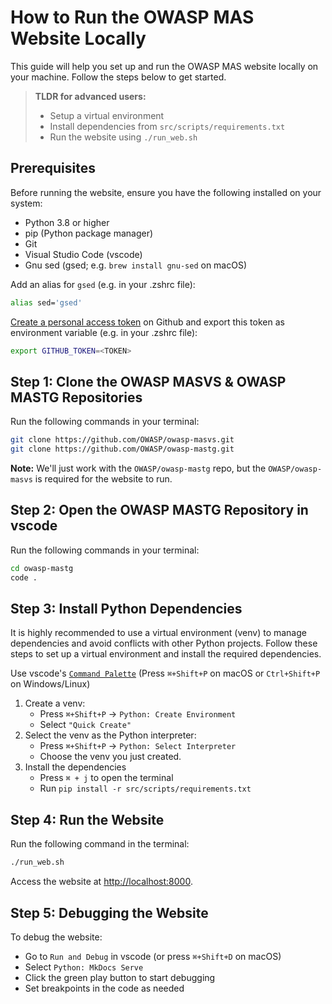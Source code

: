 # How to Run the OWASP MAS Website Locally

This guide will help you set up and run the OWASP MAS website locally on your machine. Follow the steps below to get started.

> **TLDR for advanced users:**
>
> - Setup a virtual environment
> - Install dependencies from `src/scripts/requirements.txt`
> - Run the website using `./run_web.sh`

## Prerequisites

Before running the website, ensure you have the following installed on your system:

- Python 3.8 or higher
- pip (Python package manager)
- Git
- Visual Studio Code (vscode)
- Gnu sed (gsed; e.g. `brew install gnu-sed` on macOS)

Add an alias for `gsed` (e.g. in your .zshrc file):

```bash
alias sed='gsed'
```

[Create a personal access token](https://github.com/settings/personal-access-tokens) on Github and export this token as environment variable (e.g. in your .zshrc file):

```bash
export GITHUB_TOKEN=<TOKEN>
```

## Step 1: Clone the OWASP MASVS & OWASP MASTG Repositories

Run the following commands in your terminal:

```bash
git clone https://github.com/OWASP/owasp-masvs.git
git clone https://github.com/OWASP/owasp-mastg.git
```

**Note:** We'll just work with the `OWASP/owasp-mastg` repo, but the `OWASP/owasp-masvs` is required for the website to run.

## Step 2: Open the OWASP MASTG Repository in vscode

Run the following commands in your terminal:

```bash
cd owasp-mastg
code .
```

## Step 3: Install Python Dependencies

It is highly recommended to use a virtual environment (venv) to manage dependencies and avoid conflicts with other Python projects. Follow these steps to set up a virtual environment and install the required dependencies.

Use vscode's [`Command Palette`](https://code.visualstudio.com/docs/getstarted/userinterface#_command-palette) (Press `⌘+Shift+P` on macOS or `Ctrl+Shift+P` on Windows/Linux)

1. Create a venv:
    - Press `⌘+Shift+P` -> `Python: Create Environment`
    - Select `"Quick Create"`
2. Select the venv as the Python interpreter:
    - Press `⌘+Shift+P` -> `Python: Select Interpreter`
    - Choose the venv you just created.
3. Install the dependencies
   - Press `⌘ + j` to open the terminal
   - Run `pip install -r src/scripts/requirements.txt`

## Step 4: Run the Website

Run the following command in the terminal:

```bash
./run_web.sh
```

Access the website at [http://localhost:8000](http://localhost:8000).

## Step 5: Debugging the Website

To debug the website:

- Go to `Run and Debug` in vscode (or press `⌘+Shift+D` on macOS)
- Select `Python: MkDocs Serve`
- Click the green play button to start debugging
- Set breakpoints in the code as needed
